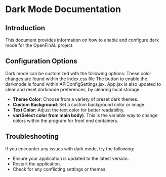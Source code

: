 # Dark Mode Documentation

## Introduction

This document provides information on how to enable and configure dark mode for the OpenFinAL project.

## Configuration Options

Dark mode can be customized with the following options:
These color changes are found within the index.css file 
The button to enable the darkmode is found within APIConfigSettings.jsx.
App.jsx is also updated to clear and reset darkmode preferences, by clearing local storage.
- **Theme Color**: Choose from a variety of preset dark themes.
- **Custom Background**: Set a custom background color or image.
- **Text Color**: Adjust the text color for better readability.
- **var(Select color from main body)**. This is the variable way to change colors within the program for front end containers.


## Troubleshooting

If you encounter any issues with dark mode, try the following:
- Ensure your application is updated to the latest version.
- Restart the application.
- Check for any conflicting settings or themes.
